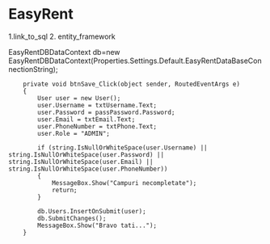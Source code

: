 # EasyRent
1.link_to_sql
2. entity_framework

 EasyRentDBDataContext db=new EasyRentDBDataContext(Properties.Settings.Default.EasyRentDataBaseConnectionString);

        private void btnSave_Click(object sender, RoutedEventArgs e)
        {
            User user = new User();
            user.Username = txtUsername.Text;
            user.Password = passPassword.Password;
            user.Email = txtEmail.Text;
            user.PhoneNumber = txtPhone.Text;
            user.Role = "ADMIN";

            if (string.IsNullOrWhiteSpace(user.Username) || string.IsNullOrWhiteSpace(user.Password) || string.IsNullOrWhiteSpace(user.Email) || string.IsNullOrWhiteSpace(user.PhoneNumber))
            {
                MessageBox.Show("Campuri necompletate");
                return;
            }

            db.Users.InsertOnSubmit(user);
            db.SubmitChanges();
            MessageBox.Show("Bravo tati...");
        }
